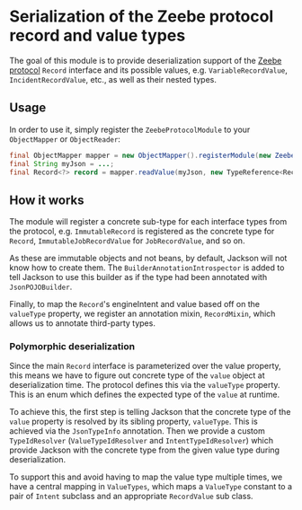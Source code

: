 # Serialization of the Zeebe protocol record and value types

The goal of this module is to provide deserialization support of the [Zeebe protocol](/protocol)
`Record` interface and its possible values, e.g. `VariableRecordValue`, `IncidentRecordValue`, etc.,
as well as their nested types.

## Usage

In order to use it, simply register the `ZeebeProtocolModule` to your `ObjectMapper` or
`ObjectReader`:

```java
final ObjectMapper mapper = new ObjectMapper().registerModule(new ZeebeProtocolModule());
final String myJson = ...;
final Record<?> record = mapper.readValue(myJson, new TypeReference<Record<?>> {});
```

## How it works

The module will register a concrete sub-type for each interface types from the protocol, e.g.
`ImmutableRecord` is registered as the concrete type for `Record`, `ImmutableJobRecordValue` for
`JobRecordValue`, and so on.

As these are immutable objects and not beans, by default, Jackson will not know how to create them.
The `BuilderAnnotationIntrospector` is added to tell Jackson to use this builder as if the type had
been  annotated with `JsonPOJOBuilder`.

Finally, to map the `Record`'s engineIntent and value based off on the `valueType` property, we register
an annotation mixin, `RecordMixin`, which allows us to annotate third-party types.

### Polymorphic deserialization

Since the main `Record` interface is parameterized over the value property, this means we have to
figure out concrete type of the `value` object at deserialization time. The protocol defines this
via the `valueType` property. This is an enum which defines the expected type of the `value` at
runtime.

To achieve this, the first step is telling Jackson that the concrete type of the `value` property is
resolved by its sibling property, `valueType`. This is achieved via the `JsonTypeInfo` annotation.
Then we provide a custom `TypeIdResolver` (`ValueTypeIdResolver` and `IntentTypeIdResolver`) which
provide Jackson with the concrete type from the given value type during deserialization.

To support this and avoid having to map the value type multiple times, we have a central mapping in
`ValueTypes`, which maps a `ValueType` constant to a pair of `Intent` subclass and an appropriate
`RecordValue` sub class.
